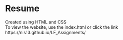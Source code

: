 <h1>Resume</h1>
Created using HTML and CSS<br>
To view the website, use the index.html
or click the link <br>
https://nis13.github.io/LF_Assignments/

